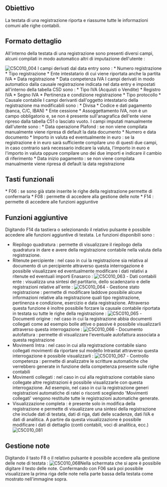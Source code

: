 ## Obiettivo
La testata di una registrazione riporta e riassume tutte le informazioni comuni alle righe contabili.

## Formato dettaglio
All'interno della testata di una registrazione sono presenti diversi campi, alcuni compilati in modo automatico altri di imputazione dell'utente : 

![C5C010_004](https://doc.smeup.com/immagini/MBDOC_OGG-P_C5E401D/C5C010_004.png)
I campi derivati dal data entry sono : 
 \* Numero registrazione
 \* Tipo registrazione
 \* Ente intestatario di cui viene riportata anche la partita IVA
 \* Data registrazione
 \* Data competenza IVA
I campi derivati in modo automatico dalla causale registrazione indicata nel data entry e impostati all'interno della tabella C5D sono : 
 \* Tipo IVA (Acquisti o Vendite)
 \* Registro IVA
 \* Segno IVA
 \* Pertinenza e condizione registrazione
 \* Tipo protocollo
 \* Causale contabile
I campi derivanti dall'oggetto intestatario della registrazione ma modificabili sono : 
 \* Divisa
 \* Codice e dati pagamento (banca, C/C, IBAN)
 \* Ente cessione
 \* Assoggettamento IVA, non è un campo obbligatorio e, se non è presente sull'anagrafica dell'ente viene ripreso dalla tabella C51 o lasciato vuoto.
I campi imputati manualmente dall'utente sono : 
 \* Data operazione Plafond :  se non viene compilata manualmente viene ripresa di default la data documento
 \* Numero e data documento
 \* Importo in valuta ed eventualmente in euro :  se la registrazione è in euro sarà sufficiente compilare uno di questi due campi, in caso contrario sarà necessario indicare la valuta, l'importo in euro e l'importo in valuta oppure compilare uno dei due importi e indicare il cambio di riferimento
 \* Data inizio pagamento :  se non viene compilata manualmente viene ripresa di default la data registrazione

## Tasti funzionali
 \* F06 :  se sono già state inserite le righe della registrazione permette di confermarla
 \* F08 :  permette di accedere alla gestione delle note
 \* F14 :  permette di accedere alle funzioni aggiuntive

## Funzioni aggiuntive
Digitando F14 da tastiera o selezionando il relativo pulsante è possibile accedere alle funzioni aggiuntive di testata. Le funzioni disponibili sono : 

 - Riepilogo quadratura :  permette di visualizzare il riepilogo della quadratura in dare e avere della registrazione contabile nella valuta della registrazione.
 - Ritenute percipiente :  nel caso in cui la registrazione sia relativa al documento di un percipiente attraverso questa interrogazione è possibile visualizzare ed eventualmente modificare i dati relativi a ritenute ed eventuali importi Enasarco : 
![C5C010_063](https://doc.smeup.com/immagini/MBDOC_OGG-P_C5E401D/C5C010_063.png) - Dati contabili ente :  visualizza una sintesi del partitario, dello scadenzario e delle registrazioni relative all'ente : 
![C5C010_064](https://doc.smeup.com/immagini/MBDOC_OGG-P_C5E401D/C5C010_064.png) - Gestione stato registrazione :  permette di modificare laddove possibile alcune informazioni relative alla registrazione quali tipo registrazione, pertinenza e condizione, esercizio e data registrazione. Attraverso questa funzione è inoltre possibile forzare la causale contabile riportata in testata su tutte le righe della registrazione : 
![C5C010_065](https://doc.smeup.com/immagini/MBDOC_OGG-P_C5E401D/C5C010_065.png) - Documenti origine :  nel caso in cui la registrazione abbia documenti collegati come ad esempio bolle attive o passive è possibile visualizzarli attraverso questa interrogazione : 
![C5C010_066](https://doc.smeup.com/immagini/MBDOC_OGG-P_C5E401D/C5C010_066.png) - Documento autofattura :  permette di visualizzare l'eventuale autofattura associata a questa registrazione
 - Movimenti Intra :  nel caso in cui alla registrazione contabile siano collegati movimenti da riportare sul modello Intrastat attraverso questa interrogazione è possibile visualizzarli : 
![C5C010_067](https://doc.smeup.com/immagini/MBDOC_OGG-P_C5E401D/C5C010_067.png) - Controllo competenza :  permette di analizzatre le scritture automatiche che verrebbero generate in funzione della competenza presente sulle righe contabili
 - Movimenti collegati :  nel caso in cui alla registrazione contabile siano collegate altre registrazioni è possibile visualizzarle con questa interrogazione. Ad esempio, nel caso in cui la registrazione generi registrazioni automatiche di ratei o risconti scegliendo 'Movimenti collegati' vengono restituite tutte le registrazioni automatiche generate.
- Visualizzazione completa :  è presente solo in modifica della registrazione e permette di visualizzare una sintesi della registrazione che include dati di testata, dati di riga, dati delle scadenze, dati IVA e dati di analitica.  A partire da questa visualizzazione è possibile modificare i dati di dettaglio (conti contabili, voci di analitica, ecc.)
![C5C010_081](https://doc.smeup.com/immagini/MBDOC_OGG-P_C5E401D/C5C010_081.png)
## Gestione note
Digitando il tasto F8 o il relativo pulsante è possibile accedere alla gestione delle note di testata : 
![C5C010_068](https://doc.smeup.com/immagini/MBDOC_OGG-P_C5E401D/C5C010_068.png)Nella schermata che si apre è possibile digitare il testo delle note. Confermando con F06 sarà poi possibile visualizzare la prima riga delle note nella parte bassa della testata come mostrato nell'immagine sopra.
